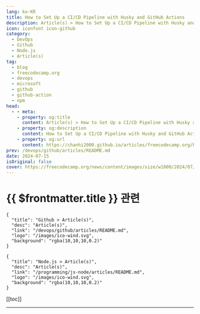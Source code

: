 ```yaml
---
lang: ko-KR
title: How to Set Up a CI/CD Pipeline with Husky and GitHub Actions
description: Article(s) > How to Set Up a CI/CD Pipeline with Husky and GitHub Actions
icon: iconfont icon-github
category: 
  - DevOps
  - Github
  - Node.js
  - Article(s)
tag: 
  - blog
  - freecodecamp.org
  - devops
  - microsoft
  - github
  - github-action
  - npm
head:
  - - meta:
    - property: og:title
      content: Article(s) > How to Set Up a CI/CD Pipeline with Husky and GitHub Actions
    - property: og:description
      content: How to Set Up a CI/CD Pipeline with Husky and GitHub Actions
    - property: og:url
      content: https://chanhi2000.github.io/articles/freecodecamp.org/how-to-set-up-a-ci-cd-pipeline-with-husky-and-github-actions.html
prev: /devops/github/articles/README.md
date: 2024-07-15
isOriginal: false
cover: https://freecodecamp.org/news/content/images/size/w1000/2024/07/how-to-set-a-cicd-pipeline-1.jpg
---
```


# {{ $frontmatter.title }} 관련

```component VPCard
{
  "title": "Github > Article(s)",
  "desc": "Article(s)",
  "link": "/devops/github/articles/README.md",
  "logo": "/images/ico-wind.svg",
  "background": "rgba(10,10,10,0.2)"
}
```

```component VPCard
{
  "title": "Node.js > Article(s)",
  "desc": "Article(s)",
  "link": "/programming/js-node/articles/README.md",
  "logo": "/images/ico-wind.svg",
  "background": "rgba(10,10,10,0.2)"
}
```

[[toc]]

---

<SiteInfo
  name="How to Set Up a CI/CD Pipeline with Husky and GitHub Actions"
  desc="CI/CD is a core practice in the modern software development ecosystem. It helps agile teams deliver high-quality software in short release cycles. In this tutorial, you'll learn what CI/CD is, and I'll help you set up a CI/CD pipeline using Husky and GitHub Actions in a Next.js application.  This..."
  url="https://freecodecamp.org/news/how-to-set-up-a-ci-cd-pipeline-with-husky-and-github-actions/"
  logo="https://cdn.freecodecamp.org/universal/favicons/favicon.ico"
  preview="https://freecodecamp.org/news/content/images/size/w1000/2024/07/how-to-set-a-cicd-pipeline-1.jpg"/>

<!-- TODO: 작성 -->

